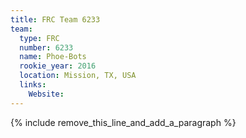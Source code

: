 ```yaml
---
title: FRC Team 6233
team:
  type: FRC
  number: 6233
  name: Phoe-Bots
  rookie_year: 2016
  location: Mission, TX, USA
  links:
    Website:
---
```


{% include remove_this_line_and_add_a_paragraph %}